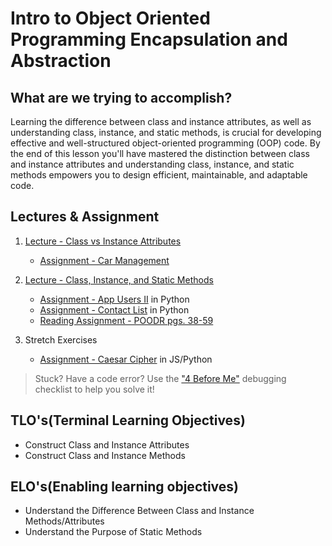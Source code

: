 # Intro to Object Oriented Programming Encapsulation and Abstraction

## What are we trying to accomplish?

Learning the difference between class and instance attributes, as well as understanding class, instance, and static methods, is crucial for developing effective and well-structured object-oriented programming (OOP) code. By the end of this lesson you'll have mastered the distinction between class and instance attributes and understanding class, instance, and static methods empowers you to design efficient, maintainable, and adaptable code.

## Lectures & Assignment

1. [Lecture - Class vs Instance Attributes](./1-attributes-cls-vs-self.md)
    - [Assignment - Car Management](https://github.com/Code-Platoon-Assignments/oop-vehicle-shop.git)

2. [Lecture - Class, Instance, and Static Methods](./2-methods-static-cls-self.md)
    - [Assignment - App Users II](https://github.com/Code-Platoon-Assignments/oop-app-users-ii.git) in Python
    - [Assignment - Contact List](https://github.com/Code-Platoon-Assignments/oop-contact-list.git) in Python
    - [Reading Assignment - POODR pgs. 38-59](https://drive.google.com/file/d/1UX9o6CZp949vEQcpsdlALx73nG8RX-ZE/view?usp=drive_link)

3. Stretch Exercises
    - [Assignment - Caesar Cipher](https://github.com/Code-Platoon-Assignments/algo-caesar-cipher.git) in JS/Python

> Stuck? Have a code error? Use the ["4 Before Me"](https://docs.google.com/document/d/1nseOs5oabYBKNHfwJZNAR7GlU0zkZxNagsw63AD7XV0/edit) debugging checklist to help you solve it!

## TLO's(Terminal Learning Objectives)

- Construct Class and Instance Attributes
- Construct Class and Instance Methods

## ELO's(Enabling learning objectives)

- Understand the Difference Between Class and Instance Methods/Attributes
- Understand the Purpose of Static Methods
